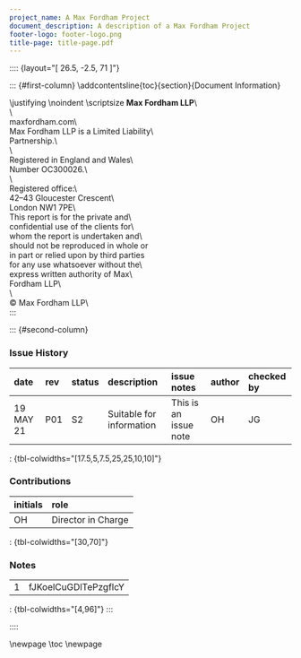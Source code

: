```yaml
---
project_name: A Max Fordham Project
document_description: A description of a Max Fordham Project
footer-logo: footer-logo.png
title-page: title-page.pdf
---
```


:::: {layout="[ 26.5, -2.5, 71 ]"}

::: {#first-column}
\addcontentsline{toc}{section}{Document Information}

\justifying \noindent \scriptsize __Max Fordham LLP__\                      
\                                         
maxfordham.com\                           
Max Fordham LLP is a Limited Liability\   
Partnership.\                             
\                                         
Registered in England and Wales\          
Number OC300026.\                         
\                                         
Registered office:\                       
42–43 Gloucester Crescent\                
London NW1 7PE\                           
This report is for the private and\       
confidential use of the clients for\      
whom the report is undertaken and\     
should not be reproduced in whole or\
in part or relied upon by third parties\
for any use whatsoever without the\       
express written authority of Max\         
Fordham LLP\                              
\                                         
© Max Fordham LLP\      
:::

::: {#second-column}

### Issue History

| date      | rev   | status   | description              | issue notes           | author   | checked by   |
|:----------|:------|:---------|:-------------------------|:----------------------|:---------|:-------------|
| 19 MAY 21 | P01   | S2       | Suitable for information | This is an issue note | OH       | JG           |

: {tbl-colwidths="[17.5,5,7.5,25,25,10,10]"}

### Contributions

| initials   | role               |
|:-----------|:-------------------|
| OH         | Director in Charge |

: {tbl-colwidths="[30,70]"}

### Notes

|    |                      |
|---:|:---------------------|
|  1 | fJKoelCuGDlTePzgflcY |

: {tbl-colwidths="[4,96]"}
:::

::::

\newpage
\toc
\newpage
